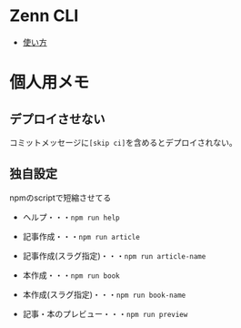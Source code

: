 # Zenn CLI

* [使い方](https://zenn.dev/zenn/articles/zenn-cli-guide)

# 個人用メモ

## デプロイさせない
コミットメッセージに`[skip ci]`を含めるとデプロイされない。

## 独自設定
npmのscriptで短縮させてる

- ヘルプ・・・`npm run help`

- 記事作成・・・`npm run article`
- 記事作成(スラグ指定)・・・`npm run article-name`

- 本作成・・・`npm run book`
- 本作成(スラグ指定)・・・`npm run book-name`

- 記事・本のプレビュー・・・`npm run preview`
